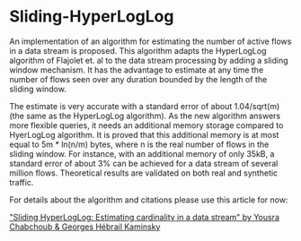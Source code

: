 # Sliding-HyperLogLog

An implementation of an algorithm for estimating the number of active flows in a data stream is proposed. This algorithm adapts the HyperLogLog algorithm of Flajolet et. al to the data stream processing by adding a sliding window mechanism. It has the advantage to estimate at any time the number of flows seen over any duration bounded by the length of the sliding window.

The estimate is very accurate with a standard error of about 1.04/sqrt(m) (the same as the HyperLogLog algorithm). As the new algorithm answers more flexible queries, it needs an additional memory storage compared to HyerLogLog algorithm. It is proved that this additional memory is at most equal to 5m * ln(n/m) bytes, where n is the real number of flows in the sliding window. For instance, with an additional memory of only 35kB, a standard error of about 3% can be achieved for a data stream of several million flows. Theoretical results are validated on both real and synthetic traffic.

For details about the algorithm and citations please use this article for now:

["Sliding HyperLogLog: Estimating cardinality in a data stream" by Yousra Chabchoub & Georges Hébrail Kaminsky](https://hal.archives-ouvertes.fr/hal-00465313/file/sliding_HyperLogLog.pdf)

